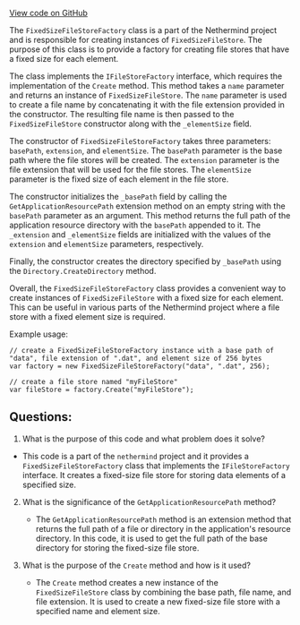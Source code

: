 [View code on GitHub](https://github.com/nethermindeth/nethermind/Nethermind.Db/Blooms/FixedSizeFileStoreFactory.cs)

The `FixedSizeFileStoreFactory` class is a part of the Nethermind project and is responsible for creating instances of `FixedSizeFileStore`. The purpose of this class is to provide a factory for creating file stores that have a fixed size for each element. 

The class implements the `IFileStoreFactory` interface, which requires the implementation of the `Create` method. This method takes a `name` parameter and returns an instance of `FixedSizeFileStore`. The `name` parameter is used to create a file name by concatenating it with the file extension provided in the constructor. The resulting file name is then passed to the `FixedSizeFileStore` constructor along with the `_elementSize` field.

The constructor of `FixedSizeFileStoreFactory` takes three parameters: `basePath`, `extension`, and `elementSize`. The `basePath` parameter is the base path where the file stores will be created. The `extension` parameter is the file extension that will be used for the file stores. The `elementSize` parameter is the fixed size of each element in the file store.

The constructor initializes the `_basePath` field by calling the `GetApplicationResourcePath` extension method on an empty string with the `basePath` parameter as an argument. This method returns the full path of the application resource directory with the `basePath` appended to it. The `_extension` and `_elementSize` fields are initialized with the values of the `extension` and `elementSize` parameters, respectively.

Finally, the constructor creates the directory specified by `_basePath` using the `Directory.CreateDirectory` method.

Overall, the `FixedSizeFileStoreFactory` class provides a convenient way to create instances of `FixedSizeFileStore` with a fixed size for each element. This can be useful in various parts of the Nethermind project where a file store with a fixed element size is required. 

Example usage:

```
// create a FixedSizeFileStoreFactory instance with a base path of "data", file extension of ".dat", and element size of 256 bytes
var factory = new FixedSizeFileStoreFactory("data", ".dat", 256);

// create a file store named "myFileStore"
var fileStore = factory.Create("myFileStore");
```
## Questions: 
 1. What is the purpose of this code and what problem does it solve?
   - This code is a part of the `nethermind` project and it provides a `FixedSizeFileStoreFactory` class that implements the `IFileStoreFactory` interface. It creates a fixed-size file store for storing data elements of a specified size.

2. What is the significance of the `GetApplicationResourcePath` method?
   - The `GetApplicationResourcePath` method is an extension method that returns the full path of a file or directory in the application's resource directory. In this code, it is used to get the full path of the base directory for storing the fixed-size file store.

3. What is the purpose of the `Create` method and how is it used?
   - The `Create` method creates a new instance of the `FixedSizeFileStore` class by combining the base path, file name, and file extension. It is used to create a new fixed-size file store with a specified name and element size.